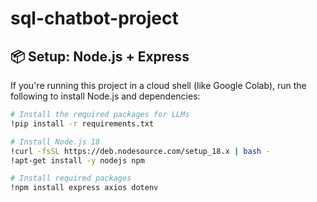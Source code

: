 # sql-chatbot-project

## 📦 Setup: Node.js + Express

If you're running this project in a cloud shell (like Google Colab), run the following to install Node.js and dependencies:

```bash
# Install the required packages for LLMs
!pip install -r requirements.txt

# Install Node.js 18
!curl -fsSL https://deb.nodesource.com/setup_18.x | bash -
!apt-get install -y nodejs npm

# Install required packages
!npm install express axios dotenv

